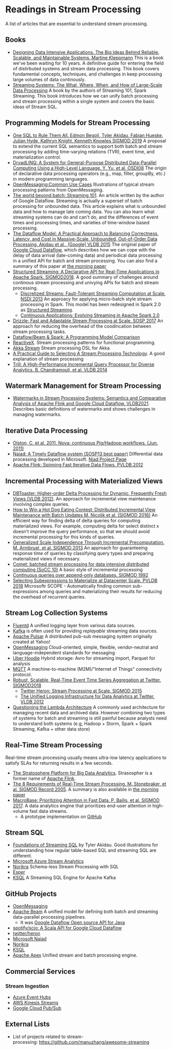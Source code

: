# Readings in Stream Processing

A list of articles that are essential to understand stream processing.

## Books 
- [Designing Data Intensive Applications. The Big Ideas Behind Reliable, Scalable, and Maintainable Systems. Martine Kleppmann](https://www.amazon.co.jp/dp/B06XPJML5D/) This is a book we've been waiting for 10 years. A definitive guide for entering the field of distirbuted systems and stream data processing. This book covers fundamental concepts, techniques, and challenges in keep processing large volumes of data continously.
- [Streaming Systems: The What, Where, When, and How of Large-Scale Data Processing](https://www.amazon.co.jp/Streaming-Systems-Large-Scale-Processing-English-ebook/dp/B07FMDY5CC/) A book by the authors of Streaming 101, Spark Streaming. This book introduces how we can unify batch processing and stream processing within a single system and covers the basic ideas of Stream SQL. 

## Programming Models for Stream Processing 
- [One SQL to Rule Them All. Edmon Begoli, Tyler Akidau, Fabian Hueske, Julian Hyde, Kathryn Knight, Kenneth Knowles SIGMOD 2019](https://arxiv.org/abs/1905.12133) A proposal to extend the current SQL semantics to support both batch and stream processing by adding time-varying relations (TVR), event time, and materialization control.
- [DryadLINQ: A System for General-Purpose Distributed Data-Parallel Computing Using a High-Level Language. Y. Yu, et al. OSDI08](https://www.usenix.org/legacy/event/osdi08/tech/full_papers/yu_y/yu_y.pdf) The origin of declarative data processing operators (e.g., map, filter, groupBy, etc.) in modern programming languages. 
- [OpenMessaging:Common Use Cases](https://github.com/openmessaging/specification/blob/master/usecase.md) Illustrations of typical stream processing patterns from OpenMessaging.
- [The world beyond batch: Streaming 101](https://www.oreilly.com/ideas/the-world-beyond-batch-streaming-101). An article written by the author of Google Dataflow. Streaming is actually a superset of batch processing for unbounded data. This article explains what is unbounded data and how to manage late coming data. You can also learn what streaming systems can do and can't do, and the differences of event times and processing times, and varieties of time-window based processing. 
- [The Dataflow Model: A Practical Approach to Balancing Correctness, Latency, and Cost in Massive-Scale, Unbounded, Out-of-Order Data Processing. Akidau et al., (Google) VLDB 2015](http://www.vldb.org/pvldb/vol8/p1792-Akidau.pdf) The original paper of [Google Cloud Dataflow](https://cloud.google.com/dataflow/), which describes how we can cope with the delay of data arrival (late-coming data) and periodical data processing in a unified API for batch and stream processing. You can also find a summary of this paper at [the morning paper](https://blog.acolyer.org/2015/08/18/the-dataflow-model-a-practical-approach-to-balancing-correctness-latency-and-cost-in-massive-scale-unbounded-out-of-order-data-processing/)
- [Structured Streaming: A Declarative API for Real-Time Applications in Apache Spark. SIGMOD2018](https://cs.stanford.edu/~matei/papers/2018/sigmod_structured_streaming.pdf). A good summary of challenges around continous stream processing and univying APIs for batch and stream processing. 
  - [Discretized Streams: Fault-Tolerant Streaming Computation at Scale. NSDI 2013](https://people.csail.mit.edu/matei/papers/2013/sosp_spark_streaming.pdf) An approacy for applying micro-batch style stream processing in Spark. This model has been redesigned in Spark 2.0 as [Structured Streaming](https://spark-summit.org/2017/events/easy-scalable-fault-tolerant-stream-processing-with-structured-streaming-in-apache-spark/). 
  - [Continuous Applications: Evolving Streaming in Apache Spark 2.0](https://databricks.com/blog/2016/07/28/continuous-applications-evolving-streaming-in-apache-spark-2-0.html)
- [Drizzle: Fast and Adaptable Stream Processing at Scale. SOSP 2017](http://shivaram.org/publications/drizzle-sosp17.pdf) An approach for reducing the overhead of the coodincation between stream processing tasks. 
- [Dataflow/Beam & Spark: A Programming Model Comparison](https://cloud.google.com/dataflow/blog/dataflow-beam-and-spark-comparison)
- [ReactiveX](http://reactivex.io/). Stream processing patterns for functional programming.
- [Akka Stream](https://doc.akka.io/docs/akka/2.5/stream/index.html) Stream processing DSL for Akka 
- [A Practical Guide to Selecting A Stream Processing Technology](http://www.slideshare.net/ConfluentInc/a-practical-guide-to-selecting-a-stream-processing-technology). A good explanation of stream processing
- [Trill: A High-Performance Incremental Query Processor for Diverse Analytics. B. Chandramouli, et al. VLDB 2014](https://www.microsoft.com/en-us/research/publication/trill-a-high-performance-incremental-query-processor-for-diverse-analytics/)

## Watermark Management for Stream Processing

- [Watermarks in Stream Processing Systems: Semantics and Comparative Analysis of Apache Flink and Google Cloud Dataflow. VLDB2021](http://vldb.org/pvldb/vol14/p3135-begoli.pdf). Describes basic definitions of watermarks and shows challenges in managing watermarks. 

## Iterative Data Processing
- [Olston, C. et al. 2011. Nova: continuous Pig/Hadoop workflows. (Jun. 2011)](http://infolab.stanford.edu/~olston/publications/sigmod11.pdf)
- [Naiad: A Timely Dataflow system (SOSP13 best paper)](https://cs.stanford.edu/~matei/courses/2015/6.S897/readings/naiad.pdf) Differential data processing developed in Microsoft. [Niad Project Page](https://www.microsoft.com/en-us/research/project/naiad/)
- [Apache Flink: Spinning Fast Iterative Data Flows. PVLDB 2012](http://stratosphere.eu/assets/papers/spinningFastIterativeDataFlows_12.pdf)

## Incremental Processing with Materialized Views
- [DBToaster: Higher-order Delta Processing for Dynamic, Frequently Fresh Views (VLDB 2012)](http://vldb.org/pvldb/vol5/p968_yanifahmad_vldb2012.pdf). An approach for incremental view maintenance involving complex queries.
- [How to Win a Hot Dog Eating Contest: Distributed Incremental View Maintenance with Batch Updates M. Nicolik et al. (SIGMOD 2016)](https://www.cs.ox.ac.uk/files/9133/sigmod2016-dbtoaster-batching_divm.pdf) An efficient way for finding delta of delta queries for computing materialized views. For example, computing delta for select distinct x doesn't improve the query performance, so that we should avoid incremental processing for this kinds of queries.
- [Generalized Scale Independence Through Incremental Precomputation. M. Armbrust, et al. SIGMOD 2013](http://dl.acm.org/citation.cfm?id=2465333) An approach for guaranteeing response time of queries by classifying query types and preparing materialized views if necessary.
- [Comet: batched stream processing for data intensive distributed computing (SoCC 10)](https://www.microsoft.com/en-us/research/publication/comet-batched-stream-processing-for-data-intensive-distributed-computing/) A basic style of incremental processing
- [Continuous queries over append-only databases. SIGMOD 1992](http://www.cs.brandeis.edu/~cs227b/papers/pubsub/TGNO92-Continuous.pdf)
- [Selecting Subexpressions to Materialize at Datacenter Scale. PVLDB 2018](http://www.vldb.org/pvldb/vol11/p800-jindal.pdf) Microsoftr SCOPE - Automatically finding common sub-expressions among queries and materializing their results for reducing the overhead of recurrent queries.

## Stream Log Collection Systems
- [Fluentd](https://www.fluentd.org/) A unified logging layer from various data sources.
- [Kafka](https://kafka.apache.org/) is often used for providing _replayable_ streaming data sources.
- [Apache Pulsar](https://pulsar.incubator.apache.org/) A distributed pub-sub messaging system originally
created at Yahoo!
- [OpenMessaging](https://github.com/openmessaging) Cloud-oriented, simple, flexible, vendor-neutral and language-independent standards for messaging
- [Uber Hoodie](https://github.com/uber/hoodie) Hybrid storage: Avro for streaming import, Parquet for analysis
- [MQTT](http://mqtt.org/) A machine-to-machine (M2M)/"Internet of Things" connectivity protocol.
- [Robust, Scalable, Real-Time Event Time Series Aggregation at Twitter. SIGMOD2018](https://cs.uwaterloo.ca/~jimmylin/publications/Yang_etal_SIGMOD2018.pdf)
  - [Twitter Heron: Stream Processing at Scale. SIGMOD 2015](http://dl.acm.org/citation.cfm?id=2742788)
  - [The Unified Logging Infrastructure for Data Analytics at Twitter. VLDB 2012](http://vldb.org/pvldb/vol5/p1771_georgelee_vldb2012.pdf)
- [Questioning the Lambda Architecture](https://www.oreilly.com/ideas/questioning-the-lambda-architecture) A commonly used architecture for managing recent data and archived data. However combining two types of systems for batch and streaming is still painful because analysts need to understand both systems (e.g, Hadoop + Storm, Spark + Spark Streaming, Kafka + other data store)

## Real-Time Stream Processing
Real-time stream processing usually means ultra-low latency applications to satisfy SLAs for returning results in a few seconds.

- [The Stratosphere Platform for Big Data Analytics](http://stratosphere.eu/assets/papers/2014-VLDBJ_Stratosphere_Overview.pdf). Strasospher is a former name of [Apache Flink](https://flink.apache.org/).
- [The 8 Requirements of Real-Time Stream Processing. M. Stonebraker, et al. SIGMOD Record 2005](http://cs.brown.edu/~ugur/8rulesSigRec.pdf). A summary is also available in [the morning paper](https://blog.acolyer.org/2014/12/03/the-8-requirements-of-real-time-stream-processing/)
- [MacroBase: Prioritizing Attention in Fast Data. P. Bailis, et al. SIGMOD 2017](http://www.bailis.org/papers/macrobase-sigmod2017.pdf). A data analytics engine that prioritizes end-user attention in high-volume fast data streams.
  - A prototype implementation on [GitHub](https://github.com/stanford-futuredata/macrobase)
 
## Stream SQL
- [Foundations of Streaming SQL](http://s.apache.org/streaming-sql-strata-nyc) by Tyler Akidau. Good illustrations for understanding how regular table-based SQL and streaming SQL are different.
- [Microsoft Azure Stream Analytics](https://azure.microsoft.com/en-us/services/stream-analytics/)
- [Norikra](http://norikra.github.io/) Schema-less Stream Processing with SQL
- [Esper](http://www.espertech.com/esper/)
- [KSQL](https://github.com/confluentinc/ksql) A Streaming SQL Engine for Apache Kafka

## GitHub Projects
- [OpenMessaging](https://github.com/openmessaging)
- [Apache Beam](https://github.com/apache/beam) A unified model for defining both batch and streaming data-parallel processing pipelines.
  - It was [Google Dataflow Open source API for Java](https://github.com/GoogleCloudPlatform/DataflowJavaSDK)
- [spotify/scio: A Scala API for Google Cloud Dataflow](https://github.com/spotify/scio)
- [twitter/heron](https://github.com/twitter/heron)
- [Microsoft Naiad](https://github.com/MicrosoftResearch/Naiad)
- [Norikra](http://norikra.github.io/)
- [KSQL](https://github.com/confluentinc/ksql)
- [Apache Apex](https://apex.apache.org/) Unified stream and batch processing engine.

## Commercial Services
### Stream Ingestion
- [Azure Event Hubs](https://docs.microsoft.com/en-us/azure/event-hubs/event-hubs-what-is-event-hubs)
- [AWS Kinesis Streams](https://aws.amazon.com/kinesis/data-streams/)
- [Google Cloud Pub/Sub](https://cloud.google.com/pubsub/)

## External Lists
- List of projects related to stream-processing: https://github.com/manuzhang/awesome-streaming
